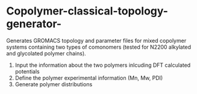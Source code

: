 # Copolymer-classical-topology-generator-
Generates GROMACS topology and parameter files for mixed copolymer systems containing two types of comonomers (tested for N2200 alkylated and glycolated polymer chains).

1. Input the information about the two polymers inlcuding DFT calculated potentials
2. Define the polymer experimental information (Mn, Mw, PDI)
3. Generate polymer distributions 

